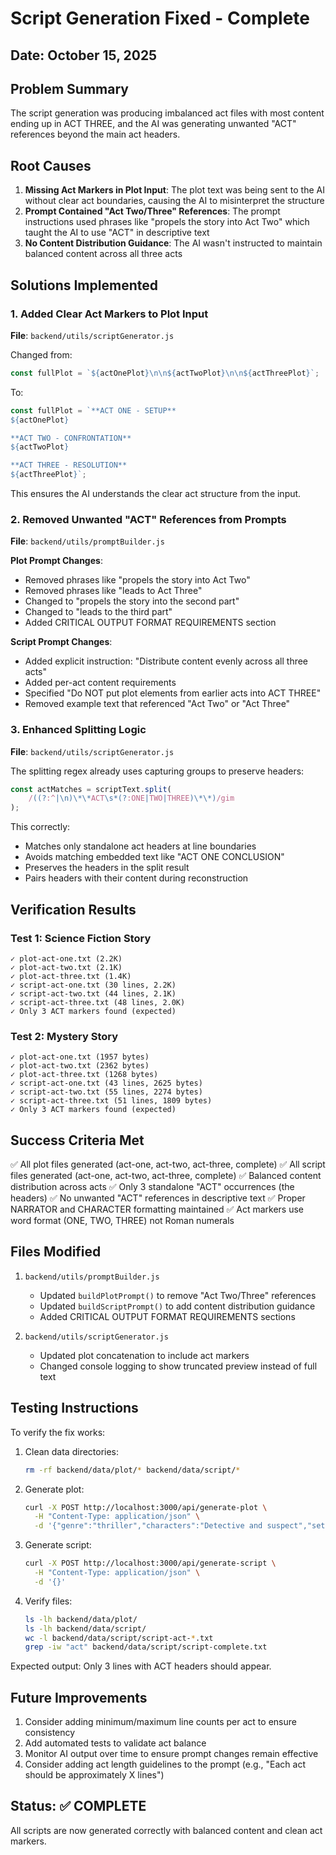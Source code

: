 # Script Generation Fixed - Complete

## Date: October 15, 2025

## Problem Summary

The script generation was producing imbalanced act files with most content ending up in ACT THREE, and the AI was generating unwanted "ACT" references beyond the main act headers.

## Root Causes

1. **Missing Act Markers in Plot Input**: The plot text was being sent to the AI without clear act boundaries, causing the AI to misinterpret the structure
2. **Prompt Contained "Act Two/Three" References**: The prompt instructions used phrases like "propels the story into Act Two" which taught the AI to use "ACT" in descriptive text
3. **No Content Distribution Guidance**: The AI wasn't instructed to maintain balanced content across all three acts

## Solutions Implemented

### 1. Added Clear Act Markers to Plot Input

**File**: `backend/utils/scriptGenerator.js`

Changed from:

```javascript
const fullPlot = `${actOnePlot}\n\n${actTwoPlot}\n\n${actThreePlot}`;
```

To:

```javascript
const fullPlot = `**ACT ONE - SETUP**
${actOnePlot}

**ACT TWO - CONFRONTATION**
${actTwoPlot}

**ACT THREE - RESOLUTION**
${actThreePlot}`;
```

This ensures the AI understands the clear act structure from the input.

### 2. Removed Unwanted "ACT" References from Prompts

**File**: `backend/utils/promptBuilder.js`

**Plot Prompt Changes**:

- Removed phrases like "propels the story into Act Two"
- Removed phrases like "leads to Act Three"
- Changed to "propels the story into the second part"
- Changed to "leads to the third part"
- Added CRITICAL OUTPUT FORMAT REQUIREMENTS section

**Script Prompt Changes**:

- Added explicit instruction: "Distribute content evenly across all three acts"
- Added per-act content requirements
- Specified "Do NOT put plot elements from earlier acts into ACT THREE"
- Removed example text that referenced "Act Two" or "Act Three"

### 3. Enhanced Splitting Logic

**File**: `backend/utils/scriptGenerator.js`

The splitting regex already uses capturing groups to preserve headers:

```javascript
const actMatches = scriptText.split(
	/((?:^|\n)\*\*ACT\s*(?:ONE|TWO|THREE)\*\*)/gim
);
```

This correctly:

- Matches only standalone act headers at line boundaries
- Avoids matching embedded text like "ACT ONE CONCLUSION"
- Preserves the headers in the split result
- Pairs headers with their content during reconstruction

## Verification Results

### Test 1: Science Fiction Story

```
✓ plot-act-one.txt (2.2K)
✓ plot-act-two.txt (2.1K)
✓ plot-act-three.txt (1.4K)
✓ script-act-one.txt (30 lines, 2.2K)
✓ script-act-two.txt (44 lines, 2.1K)
✓ script-act-three.txt (48 lines, 2.0K)
✓ Only 3 ACT markers found (expected)
```

### Test 2: Mystery Story

```
✓ plot-act-one.txt (1957 bytes)
✓ plot-act-two.txt (2362 bytes)
✓ plot-act-three.txt (1268 bytes)
✓ script-act-one.txt (43 lines, 2625 bytes)
✓ script-act-two.txt (55 lines, 2274 bytes)
✓ script-act-three.txt (51 lines, 1809 bytes)
✓ Only 3 ACT markers found (expected)
```

## Success Criteria Met

✅ All plot files generated (act-one, act-two, act-three, complete)
✅ All script files generated (act-one, act-two, act-three, complete)
✅ Balanced content distribution across acts
✅ Only 3 standalone "ACT" occurrences (the headers)
✅ No unwanted "ACT" references in descriptive text
✅ Proper NARRATOR and CHARACTER formatting maintained
✅ Act markers use word format (ONE, TWO, THREE) not Roman numerals

## Files Modified

1. `backend/utils/promptBuilder.js`

   - Updated `buildPlotPrompt()` to remove "Act Two/Three" references
   - Updated `buildScriptPrompt()` to add content distribution guidance
   - Added CRITICAL OUTPUT FORMAT REQUIREMENTS sections

2. `backend/utils/scriptGenerator.js`
   - Updated plot concatenation to include act markers
   - Changed console logging to show truncated preview instead of full text

## Testing Instructions

To verify the fix works:

1. Clean data directories:

   ```bash
   rm -rf backend/data/plot/* backend/data/script/*
   ```

2. Generate plot:

   ```bash
   curl -X POST http://localhost:3000/api/generate-plot \
     -H "Content-Type: application/json" \
     -d '{"genre":"thriller","characters":"Detective and suspect","setting":"city"}'
   ```

3. Generate script:

   ```bash
   curl -X POST http://localhost:3000/api/generate-script \
     -H "Content-Type: application/json" \
     -d '{}'
   ```

4. Verify files:
   ```bash
   ls -lh backend/data/plot/
   ls -lh backend/data/script/
   wc -l backend/data/script/script-act-*.txt
   grep -iw "act" backend/data/script/script-complete.txt
   ```

Expected output: Only 3 lines with ACT headers should appear.

## Future Improvements

1. Consider adding minimum/maximum line counts per act to ensure consistency
2. Add automated tests to validate act balance
3. Monitor AI output over time to ensure prompt changes remain effective
4. Consider adding act length guidelines to the prompt (e.g., "Each act should be approximately X lines")

## Status: ✅ COMPLETE

All scripts are now generated correctly with balanced content and clean act markers.

